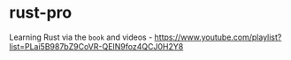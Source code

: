 # rust-pro

Learning Rust via the `book` and videos - https://www.youtube.com/playlist?list=PLai5B987bZ9CoVR-QEIN9foz4QCJ0H2Y8
